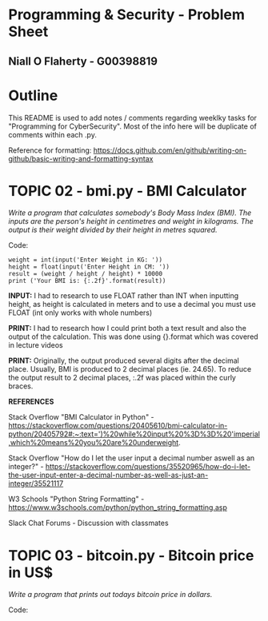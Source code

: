 # Programming & Security - Problem Sheet
## Niall O Flaherty - G00398819

# Outline
This README is used to add notes / comments regarding weeklky tasks for "Programming for CyberSecurity". Most of the info here will be duplicate of comments within each .py.

Reference for formatting: https://docs.github.com/en/github/writing-on-github/basic-writing-and-formatting-syntax

# TOPIC 02 - bmi.py - BMI Calculator
*Write a program that calculates somebody's Body Mass Index (BMI). The inputs are the person's height in centimetres and weight in kilograms. The output  is their weight divided by their height in metres squared.*

Code:
```
weight = int(input('Enter Weight in KG: '))
height = float(input('Enter Height in CM: '))
result = (weight / height / height) * 10000
print ('Your BMI is: {:.2f}'.format(result))
```

**INPUT:** I had to research to use FLOAT rather than INT when inputting height, as height is calculated in meters and to use a decimal you must use FLOAT
(int only works with whole numbers)

**PRINT:** I had to research how I could print both a text result and also the output of the calculation. This was done using {}.format which was covered in lecture videos

**PRINT:** Originally, the output produced several digits after the decimal place. Usually, BMI is produced to 2 decimal places (ie. 24.65). To reduce the output result to 2 decimal places, :.2f was placed within the curly braces.


**REFERENCES**

Stack Overflow "BMI Calculator in Python" - https://stackoverflow.com/questions/20405610/bmi-calculator-in-python/20405792#:~:text=')%20while%20input%20%3D%3D%20'imperial,which%20means%20you%20are%20underweight.

Stack Overflow "How do I let the user input a decimal number aswell as an integer?" - https://stackoverflow.com/questions/35520965/how-do-i-let-the-user-input-enter-a-decimal-number-as-well-as-just-an-integer/35521117

W3 Schools "Python String Formatting" - https://www.w3schools.com/python/python_string_formatting.asp

Slack Chat Forums - Discussion with classmates




# TOPIC 03 - bitcoin.py - Bitcoin price in US$
*Write a program that prints out todays bitcoin price in dollars.*

Code:
```

```
